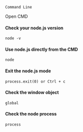 ```
Command Line
```

Open CMD

#### Check your node.js version

```
node -v
```

#### Use node.js directly from the CMD

```
node
```

#### Exit the node.js mode

```
process.exit(0) or Ctrl + c
```

#### Check the window object

```
global
```

#### Check the node process

```
process
```



